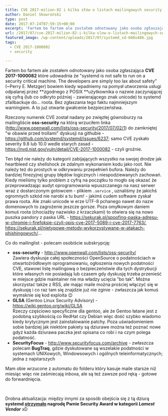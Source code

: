 ```yaml
---
title: CVE 2017-milion-82 i kilka słów o listach mailingowych security
author: Daniel Skowroński
type: post
date: 2017-07-24T07:59:15+00:00
excerpt: 'Fartem bo fartem ale zostałem odnotowany jako osoba zgłaszająca CVE 2017-1000082 które udowadnia że "systemd is not safe to run on a security critical machine. The developers are simply too lax about safety" (~Perry E. Metzger) bowiem kiedy wpadniemy na pomysł utworzenia usługi odpalanej przez zgodnego z POSIX użytkownika o nazwie zaczynającej się cyfrą (lub co odkryto później - zawierającego znak unicode) to systemd zfailbackuje do... roota. Bez zgłasznia tego faktu najmniejszym warningiem. A to już otwarte gwałcenie bezpieczeństwa.'
url: /2017/07/cve-2017-milion-82-i-kilka-slow-o-listach-mailingowych-security/
featured_image: /wp-content/uploads/2017/07/systemd_xd-660x486.jpg
tags:
  - CVE 2017-1000082
  - security

---
```

Fartem bo fartem ale zostałem odnotowany jako osoba zgłaszająca **CVE 2017-1000082** które udowadnia że "systemd is not safe to run on a security critical machine. The developers are simply too lax about safety" (~Perry E. Metzger) bowiem kiedy wpadniemy na pomysł utworzenia usługi odpalanej przez **zgodnego z POSIX **użytkownika o nazwie zaczynającej się cyfrą (lub co odkryto później - zawierającego znak unicode) to systemd zfailbackuje do... roota. Bez zgłaszania tego faktu najmniejszym warningiem. A to już otwarte gwałcenie bezpieczeństwa.

Rzeczony numerek CVE został nadany po zwięzłej gównoburzy na mailingliście **oss-security** na którą wrzuciłem linka (<http://www.openwall.com/lists/oss-security/2017/07/02/1>) do zamkniętej "w obawie przed trollami" dyskusji na githubie - <https://github.com/systemd/systemd/issues/6237>; samo CVE zyskało severity 9.8 lub 10.0 wedle starych zasad - <https://nvd.nist.gov/vuln/detail/CVE-2017-1000082> - czyli groźnie.

Ten błąd nie należy do kategorii zabijających wszystko na swojej drodze jak heartbleed czy shellshock ze zdalnym wykonaniem kodu jako root. Nie należy też do prostych w odkrywaniu przepełnień bufora. Należy do bardziej finezyjnej grupy błędów logicznych i niespodziewanych zachowań. Kiedy mieliśmy tylko problem z cyfrą na początku to mogło się okazać że przeprowadzając audyt oprogramowania wpuszczanego na nasz serwer wraz z dostarczonym gotowcem - plikiem `.service` , uznaliśmy że jakichś ogromnych szkód nie narobi a tu bum! - jakimś cudem software zyskał prawa roota. Ale znaki unicode w erze UTF-8 pchanego nawet do nazw domenowych to zagrożenie jeszcze gorsze. Poza omyłkowym daniem komuś roota (chociażby nazwisko z krzaczkami) to otwiera się na nowo puszka pandory z paska URL - <https://sekurak.pl/spoofing-paska-adresu-w-chromie-i-firefoksie-czyli-opis-cve-2017-5089-i-cve-2017-7763/>, <https://sekurak.pl/nietypowe-metody-wykorzystywane-w-atakach-phishingowych/>...

Co do mailinglist - polecam osobiście subskrypcję:

  * **oss-security** - <http://www.openwall.com/lists/oss-security/>  
    Zawiera dyskusje całej społeczności OpenSource o podatnościach w otwartoźródłowym oprogramowaniu, ogłoszenia nowych podatności CVE, stawowi listę mailingową o bezpieczeństwie dla tych dystrybucji które własnych nie posiadają lub czasem gdy dyskusję trzeba przenieść w miejsce gdzie maintainer nie ma władzy ucięcia "bo tak". Można skorzystać także z RSS, ale mając maile można prościej włączyć się w dyskusję i co raz tam się znajdzie już nie zginie - zwłaszcza jak komuś wymsknie się kod exploita 😉
  * **GLSA** (Gentoo Linux Security Advisory) - [https://wiki.gentoo.org/wiki/GLSA  
][1] Rzeczy częściowo specyficzne dla gentoo, ale że Gentoo łatane jest z podobną szybkością co RedHat czy Debian więc dość szybko wiadomo kiedy krytycznym jest zainstalowanie patchy. Poza uświadomieniem sobie bardziej jak niektóre pakiety są dziurawe można też poznać nowe gdyż każda dziurawa paczka jest opisana co robi i na czym polega podatność.
  * **SecurityFocus** - <http://www.securityfocus.com/archive> - zwłaszcza polecam **BugTraq**, gdzie dyskutowane są wszelakie podatności w systemach UNIXowych, Windowsowych i ogólnych teleinformatycznych; jedna z najstarszych

Mam obie wrzucone z automatu do folderu który kasuje maile starsze niż miesiąc więc nie zaśmiecają inboxa, ale są też zawsze pod ręką - gotowe do forwardnięcia.

&nbsp;

Drobna aktualizacja: między innymi za sposób obejścia się z tą dziurą **systemd [otrzymało][2] nagrodę Pwnie Security Award w kategorii _Lamest Vendor_** xD

 [1]: https://wiki.gentoo.org/wiki/GLSA
 [2]: https://pwnies.com/nominations/